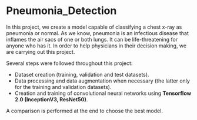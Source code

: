 # Pneumonia_Detection

In this project, we create a model capable of classifying a chest x-ray as pneumonia or normal. As we know, pneumonia is an infectious disease that inflames the air sacs of one or both lungs. It can be life-threatening for anyone who has it. In order to help physicians in their decision making, we are carrying out this project. 

Several steps were followed throughout this project:
- Dataset creation (training, validation and test datasets).
- Data processing and data augmentation when necessary (the latter only for the training and validation datasets).
- Creation and training of convolutional neural networks using **Tensorflow 2.0 (InceptionV3, ResNet50)**.

A comparison is performed at the end to choose the best model.
